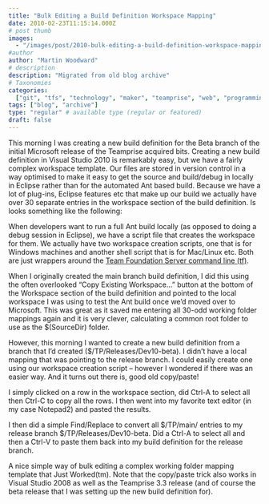 ```yaml
---
title: "Bulk Editing a Build Definition Workspace Mapping"
date: 2010-02-23T11:15:14.000Z
# post thumb
images:
  - "/images/post/2010-bulk-editing-a-build-definition-workspace-mapping.jpg"
#author
author: "Martin Woodward"
# description
description: "Migrated from old blog archive"
# Taxonomies
categories:
  ["git", "tfs", "technology", "maker", "teamprise", "web", "programming"]
tags: ["blog", "archive"]
type: "regular" # available type (regular or featured)
draft: false
---
```


This morning I was creating a new build definition for the Beta branch of the initial Microsoft release of the Teamprise acquired bits. Creating a new build definition in Visual Studio 2010 is remarkably easy, but we have a fairly complex workspace template. Our files are stored in version control in a way optimised to make it easy to get the source and build/debug in locally in Eclipse rather than for the automated Ant based build. Because we have a lot of plug-ins, Eclipse features etc that make up our build we actually have over 30 separate entries in the workspace section of the build definition. Is looks something like the following:

[](http://www.woodwardweb.com/WindowsLiveWriter/BulkEditingaBuildDefinitionWorkspaceMapp_9DD0/tpbuildmain_2.png)

When developers want to run a full Ant build locally (as opposed to doing a debug session in Eclipse), we have a script file that creates the workspace for them. We actually have two workspace creation scripts, one that is for Windows machines and another shell script that is for Mac/Linux etc. Both are just wrappers around the [Team Foundation Server command line (tf)](<http://msdn.microsoft.com/en-us/library/cc31bk2e(VS.100).aspx>).

When I originally created the main branch build definition, I did this using the often overlooked “Copy Existing Workspace…” button at the bottom of the Workspace section of the build definition and pointed to the local workspace I was using to test the Ant build once we’d moved over to Microsoft. This was great as it saved me entering all 30-odd working folder mappings again and it is very clever, calculating a common root folder to use as the $(SourceDir) folder.

However, this morning I wanted to create a new build definition from a branch that I’d created ($/TP/Releases/Dev10-beta). I didn’t have a local mapping that was pointing to the release branch. I could easily create one using our workspace creation script – however I wondered if there was an easier way. And it turns out there is, good old copy/paste!

I simply clicked on a row in the workspace section, did Ctrl-A to select all then Ctrl-C to copy all the rows. I then went into my favorite text editor (in my case Notepad2) and pasted the results.

[](http://www.woodwardweb.com/WindowsLiveWriter/BulkEditingaBuildDefinitionWorkspaceMapp_9DD0/tpbuildnotepad_2.png)

I then did a simple Find/Replace to convert all $/TP/main/ entries to my release branch $/TP/Releases/Dev10-beta. Did a Ctrl-A to select all and then a Ctrl-V to paste them back into my build definition for the release branch.

[](http://www.woodwardweb.com/WindowsLiveWriter/BulkEditingaBuildDefinitionWorkspaceMapp_9DD0/tpbuildrelease_2.png)

A nice simple way of bulk editing a complex working folder mapping template that Just Worked(tm). Note that the copy/paste trick also works in Visual Studio 2008 as well as the Teamprise 3.3 release (and of course the beta release that I was setting up the new build definition for).
